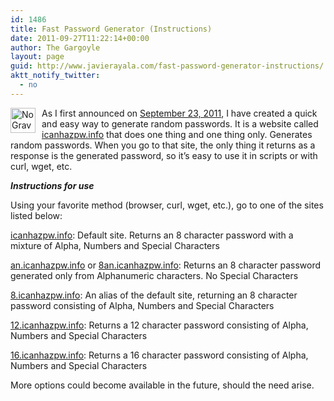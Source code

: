 ```yaml
---
id: 1486
title: Fast Password Generator (Instructions)
date: 2011-09-27T11:22:14+00:00
author: The Gargoyle
layout: page
guid: http://www.javierayala.com/fast-password-generator-instructions/
aktt_notify_twitter:
  - no
---
```

<img style='float: left; margin-right: 10px; border: none;' src='http://www.gravatar.com/avatar.php?gravatar_id=70c5caf79703a3f537abc0f9a1d94a73&default=http://use.perl.org/images/pix.gif' alt='No Gravatar' width=40 height=40/>

As I first announced on [September 23, 2011](http://www.javierayala.com/2011/09/i-can-haz-password/), I have created a quick and easy way to generate random passwords. It is a website called [icanhazpw.info](http://icanhazpw.info) that does one thing and one thing only. Generates random passwords. When you go to that site, the only thing it returns as a response is the generated password, so it&#8217;s easy to use it in scripts or with curl, wget, etc.

_**Instructions for use**_

Using your favorite method (browser, curl, wget, etc.), go to one of the sites listed below:

[icanhazpw.info](http://icanhazpw.info/): Default site. Returns an 8 character password with a mixture of Alpha, Numbers and Special Characters

[an.icanhazpw.info](http://an.icanhazpw.info/) or [8an.icanhazpw.info](http://8an.icanhazpw.info/): Returns an 8 character password generated only from Alphanumeric characters. No Special Characters

[8.icanhazpw.info](http://8.icanhazpw.info/): An alias of the default site, returning an 8 character password consisting of Alpha, Numbers and Special Characters

[12.icanhazpw.info](http://12.icanhazpw.info/): Returns a 12 character password consisting of Alpha, Numbers and Special Characters

[16.icanhazpw.info](http://16.icanhazpw.info/): Returns a 16 character password consisting of Alpha, Numbers and Special Characters

More options could become available in the future, should the need arise.